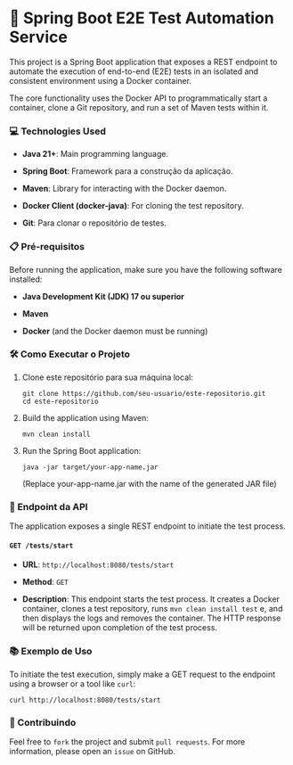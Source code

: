 
# 🚀 Spring Boot E2E Test Automation Service

This project is a Spring Boot application that exposes a REST endpoint to automate the execution of end-to-end (E2E) tests in an isolated and consistent environment using a Docker container.

The core functionality uses the Docker API to programmatically start a container, clone a Git repository, and run a set of Maven tests within it.

### 💻 Technologies Used

* **Java 21+**: Main programming language.

* **Spring Boot**: Framework para a construção da aplicação.

* **Maven**: Library for interacting with the Docker daemon.

* **Docker Client (docker-java)**: For cloning the test repository.

* **Git**: Para clonar o repositório de testes.

### 📋 Pré-requisitos

Before running the application, make sure you have the following software installed:

* **Java Development Kit (JDK) 17 ou superior**

* **Maven**

* **Docker** (and the Docker daemon must be running)

### 🛠 Como Executar o Projeto

1.  Clone este repositório para sua máquina local:

    ```
    git clone https://github.com/seu-usuario/este-repositorio.git
    cd este-repositorio
    ```

2.  Build the application using Maven:

    ```
    mvn clean install
    ```

3.  Run the Spring Boot application:

    ```
    java -jar target/your-app-name.jar
    ```

    (Replace your-app-name.jar with the name of the generated JAR file)

### 🚀 Endpoint da API

The application exposes a single REST endpoint to initiate the test process.

#### `GET /tests/start`

* **URL**: `http://localhost:8080/tests/start`

* **Method**: `GET`

* **Description**: This endpoint starts the test process. It creates a Docker container, clones a test repository, runs  `mvn clean install test` e, and then displays the logs and removes the container. The HTTP response will be returned upon completion of the test process.

### 📚 Exemplo de Uso

To initiate the test execution, simply make a GET request to the endpoint using a browser or a tool like `curl`:

```
curl http://localhost:8080/tests/start
```

### 📝 Contribuindo

Feel free to `fork` the project and submit `pull requests`. For more information, please open an `issue` on GitHub.